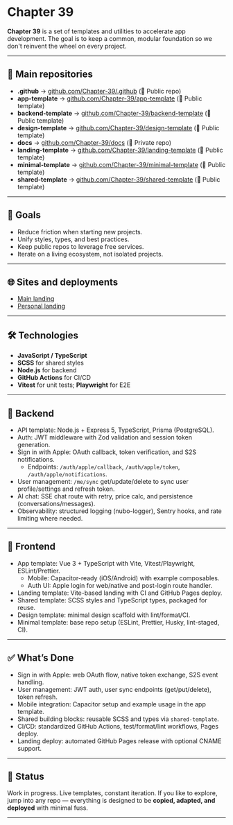 # Chapter 39

**Chapter 39** is a set of templates and utilities to accelerate app development.
The goal is to keep a common, modular foundation so we don't reinvent the wheel on every project.

---

## 🔹 Main repositories

- **.github** → [github.com/Chapter-39/.github](https://github.com/Chapter-39/.github) (🪿 Public repo)
- **app-template** → [github.com/Chapter-39/app-template](https://github.com/Chapter-39/app-template) (🦆 Public template)
- **backend-template** → [github.com/Chapter-39/backend-template](https://github.com/Chapter-39/backend-template) (🦆 Public template)
- **design-template** → [github.com/Chapter-39/design-template](https://github.com/Chapter-39/design-template) (🦆 Public template)
- **docs** → [github.com/Chapter-39/docs](https://github.com/Chapter-39/docs) (🦉 Private repo)
- **landing-template** → [github.com/Chapter-39/landing-template](https://github.com/Chapter-39/landing-template) (🦆 Public template)
- **minimal-template** → [github.com/Chapter-39/minimal-template](https://github.com/Chapter-39/minimal-template) (🦆 Public template)
- **shared-template** → [github.com/Chapter-39/shared-template](https://github.com/Chapter-39/shared-template) (🦆 Public template)

---

## 🎯 Goals

- Reduce friction when starting new projects.
- Unify styles, types, and best practices.
- Keep public repos to leverage free services.
- Iterate on a living ecosystem, not isolated projects.

---

## 🌐 Sites and deployments

- [Main landing](https://c39.vasa.me)
- [Personal landing](https://vasa.me)

---

## 🛠️ Technologies

- **JavaScript / TypeScript**
- **SCSS** for shared styles
- **Node.js** for backend
- **GitHub Actions** for CI/CD
- **Vitest** for unit tests; **Playwright** for E2E

---

## 🧰 Backend

- API template: Node.js + Express 5, TypeScript, Prisma (PostgreSQL).
- Auth: JWT middleware with Zod validation and session token generation.
- Sign in with Apple: OAuth callback, token verification, and S2S notifications.
  - Endpoints: `/auth/apple/callback`, `/auth/apple/token`, `/auth/apple/notifications`.
- User management: `/me/sync` get/update/delete to sync user profile/settings and refresh token.
- AI chat: SSE chat route with retry, price calc, and persistence (conversations/messages).
- Observability: structured logging (nubo-logger), Sentry hooks, and rate limiting where needed.

---

## 🎨 Frontend

- App template: Vue 3 + TypeScript with Vite, Vitest/Playwright, ESLint/Prettier.
  - Mobile: Capacitor-ready (iOS/Android) with example composables.
  - Auth UI: Apple login for web/native and post-login route handler.
- Landing template: Vite-based landing with CI and GitHub Pages deploy.
- Shared template: SCSS styles and TypeScript types, packaged for reuse.
- Design template: minimal design scaffold with lint/format/CI.
- Minimal template: base repo setup (ESLint, Prettier, Husky, lint-staged, CI).

---

## ✅ What’s Done

- Sign in with Apple: web OAuth flow, native token exchange, S2S event handling.
- User management: JWT auth, user sync endpoints (get/put/delete), token refresh.
- Mobile integration: Capacitor setup and example usage in the app template.
- Shared building blocks: reusable SCSS and types via `shared-template`.
- CI/CD: standardized GitHub Actions, test/format/lint workflows, Pages deploy.
- Landing deploy: automated GitHub Pages release with optional CNAME support.

---

## 📌 Status

Work in progress. Live templates, constant iteration.
If you like to explore, jump into any repo — everything is designed to be **copied, adapted, and deployed** with minimal fuss.

---
